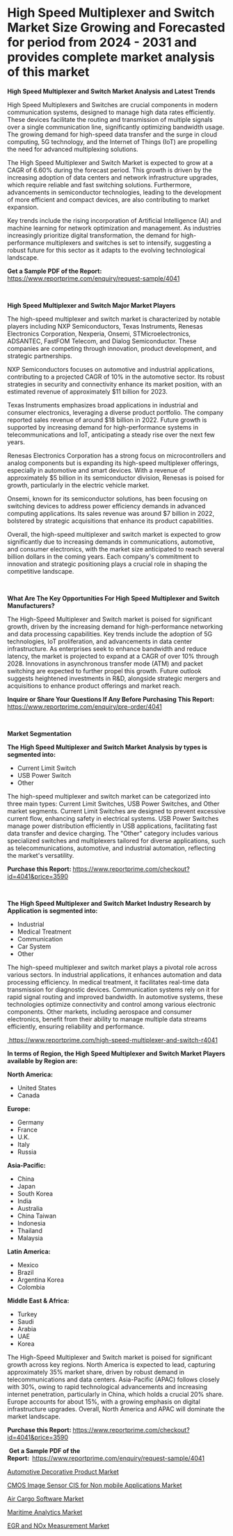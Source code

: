 <p><h1>High Speed Multiplexer and Switch Market Size Growing and Forecasted for period from 2024 - 2031 and provides complete market analysis of this market</h1></p><p><strong>High Speed Multiplexer and Switch Market Analysis and Latest Trends</strong></p>
<p><p>High Speed Multiplexers and Switches are crucial components in modern communication systems, designed to manage high data rates efficiently. These devices facilitate the routing and transmission of multiple signals over a single communication line, significantly optimizing bandwidth usage. The growing demand for high-speed data transfer and the surge in cloud computing, 5G technology, and the Internet of Things (IoT) are propelling the need for advanced multiplexing solutions.</p><p>The High Speed Multiplexer and Switch Market is expected to grow at a CAGR of 6.60% during the forecast period. This growth is driven by the increasing adoption of data centers and network infrastructure upgrades, which require reliable and fast switching solutions. Furthermore, advancements in semiconductor technologies, leading to the development of more efficient and compact devices, are also contributing to market expansion.</p><p>Key trends include the rising incorporation of Artificial Intelligence (AI) and machine learning for network optimization and management. As industries increasingly prioritize digital transformation, the demand for high-performance multiplexers and switches is set to intensify, suggesting a robust future for this sector as it adapts to the evolving technological landscape.</p></p>
<p><strong>Get a Sample PDF of the Report:&nbsp;</strong> <a href="https://www.reportprime.com/enquiry/request-sample/4041">https://www.reportprime.com/enquiry/request-sample/4041</a></p>
<p>&nbsp;</p>
<p><strong>High Speed Multiplexer and Switch Major Market Players</strong></p>
<p><p>The high-speed multiplexer and switch market is characterized by notable players including NXP Semiconductors, Texas Instruments, Renesas Electronics Corporation, Nexperia, Onsemi, STMicroelectronics, ADSANTEC, FastFOM Telecom, and Dialog Semiconductor. These companies are competing through innovation, product development, and strategic partnerships.</p><p>NXP Semiconductors focuses on automotive and industrial applications, contributing to a projected CAGR of 10% in the automotive sector. Its robust strategies in security and connectivity enhance its market position, with an estimated revenue of approximately $11 billion for 2023.</p><p>Texas Instruments emphasizes broad applications in industrial and consumer electronics, leveraging a diverse product portfolio. The company reported sales revenue of around $18 billion in 2022. Future growth is supported by increasing demand for high-performance systems in telecommunications and IoT, anticipating a steady rise over the next few years.</p><p>Renesas Electronics Corporation has a strong focus on microcontrollers and analog components but is expanding its high-speed multiplexer offerings, especially in automotive and smart devices. With a revenue of approximately $5 billion in its semiconductor division, Renesas is poised for growth, particularly in the electric vehicle market.</p><p>Onsemi, known for its semiconductor solutions, has been focusing on switching devices to address power efficiency demands in advanced computing applications. Its sales revenue was around $7 billion in 2022, bolstered by strategic acquisitions that enhance its product capabilities.</p><p>Overall, the high-speed multiplexer and switch market is expected to grow significantly due to increasing demands in communications, automotive, and consumer electronics, with the market size anticipated to reach several billion dollars in the coming years. Each company's commitment to innovation and strategic positioning plays a crucial role in shaping the competitive landscape.</p></p>
<p>&nbsp;</p>
<p><strong>What Are The Key Opportunities For High Speed Multiplexer and Switch Manufacturers?</strong></p>
<p><p>The High-Speed Multiplexer and Switch market is poised for significant growth, driven by the increasing demand for high-performance networking and data processing capabilities. Key trends include the adoption of 5G technologies, IoT proliferation, and advancements in data center infrastructure. As enterprises seek to enhance bandwidth and reduce latency, the market is projected to expand at a CAGR of over 10% through 2028. Innovations in asynchronous transfer mode (ATM) and packet switching are expected to further propel this growth. Future outlook suggests heightened investments in R&D, alongside strategic mergers and acquisitions to enhance product offerings and market reach.</p></p>
<p><strong>Inquire or Share Your Questions If Any Before Purchasing This Report:</strong> <a href="https://www.reportprime.com/enquiry/pre-order/4041">https://www.reportprime.com/enquiry/pre-order/4041</a></p>
<p>&nbsp;</p>
<p><strong>Market Segmentation</strong></p>
<p><strong>The High Speed Multiplexer and Switch Market Analysis by types is segmented into:</strong></p>
<p><ul><li>Current Limit Switch</li><li>USB Power Switch</li><li>Other</li></ul></p>
<p><p>The high-speed multiplexer and switch market can be categorized into three main types: Current Limit Switches, USB Power Switches, and Other market segments. Current Limit Switches are designed to prevent excessive current flow, enhancing safety in electrical systems. USB Power Switches manage power distribution efficiently in USB applications, facilitating fast data transfer and device charging. The "Other" category includes various specialized switches and multiplexers tailored for diverse applications, such as telecommunications, automotive, and industrial automation, reflecting the market's versatility.</p></p>
<p><strong>Purchase this Report:&nbsp;</strong><a href="https://www.reportprime.com/checkout?id=4041&price=3590">https://www.reportprime.com/checkout?id=4041&price=3590</a></p>
<p>&nbsp;</p>
<p><strong>The High Speed Multiplexer and Switch Market Industry Research by Application is segmented into:</strong></p>
<p><ul><li>Industrial</li><li>Medical Treatment</li><li>Communication</li><li>Car System</li><li>Other</li></ul></p>
<p><p>The high-speed multiplexer and switch market plays a pivotal role across various sectors. In industrial applications, it enhances automation and data processing efficiency. In medical treatment, it facilitates real-time data transmission for diagnostic devices. Communication systems rely on it for rapid signal routing and improved bandwidth. In automotive systems, these technologies optimize connectivity and control among various electronic components. Other markets, including aerospace and consumer electronics, benefit from their ability to manage multiple data streams efficiently, ensuring reliability and performance.</p></p>
<p><a href="https://www.reportprime.com/high-speed-multiplexer-and-switch-r4041">&nbsp;https://www.reportprime.com/high-speed-multiplexer-and-switch-r4041</a></p>
<p><strong>In terms of Region, the High Speed Multiplexer and Switch Market Players available by Region are:</strong></p>
<p>
    <p> <strong> North America: </strong>
        <ul>
            <li>United States</li>
            <li>Canada</li>
        </ul>
        </p> 
    <p> <strong> Europe: </strong>
        <ul>
            <li>Germany</li>
            <li>France</li>
            <li>U.K.</li>
            <li>Italy</li>
            <li>Russia</li>
        </ul>
        </p> 
    <p> <strong> Asia-Pacific: </strong>
        <ul>
            <li>China</li>
            <li>Japan</li>
            <li>South Korea</li>
            <li>India</li>
            <li>Australia</li>
            <li>China Taiwan</li>
            <li>Indonesia</li>
            <li>Thailand</li>
            <li>Malaysia</li>
        </ul>
        </p> 
    <p> <strong> Latin America: </strong>
        <ul>
            <li>Mexico</li>
            <li>Brazil</li>
            <li>Argentina Korea</li>
            <li>Colombia</li>
        </ul>
        </p> 
    <p> <strong> Middle East & Africa: </strong>
        <ul>
            <li>Turkey</li>
            <li>Saudi</li>
            <li>Arabia</li>
            <li>UAE</li>
            <li>Korea</li>
        </ul>
    </p>
    </p>
<p><p>The High-Speed Multiplexer and Switch market is poised for significant growth across key regions. North America is expected to lead, capturing approximately 35% market share, driven by robust demand in telecommunications and data centers. Asia-Pacific (APAC) follows closely with 30%, owing to rapid technological advancements and increasing internet penetration, particularly in China, which holds a crucial 20% share. Europe accounts for about 15%, with a growing emphasis on digital infrastructure upgrades. Overall, North America and APAC will dominate the market landscape.</p></p>
<p><strong>Purchase this Report: </strong><a href="https://www.reportprime.com/checkout?id=4041&price=3590">https://www.reportprime.com/checkout?id=4041&price=3590</a></p>
<p>&nbsp;<strong>Get a Sample PDF of the Report:&nbsp;&nbsp;</strong><a href="https://www.reportprime.com/enquiry/request-sample/4041">https://www.reportprime.com/enquiry/request-sample/4041</a></p>
<p><strong></strong></p>
<p><p><a href="https://issuu.com/reportprime-2/docs/automotive-decorative-product-marke_27c087ee8c6f43">Automotive Decorative Product Market</a></p><p><a href="https://github.com/elizabethdagraca/Market-Research-Report-List-4/blob/main/cmos-image-sensor-cis-for-non-mobile-applications-market.md">CMOS Image Sensor CIS for Non mobile Applications Market</a></p><p><a href="https://www.linkedin.com/pulse/air-cargo-software-market-size-growing-cagr-86-report-covers-21gze?trackingId=xaiY8AoxQvquj1UJNXNwZg%3D%3D">Air Cargo Software Market</a></p><p><a href="https://www.linkedin.com/pulse/emerging-trends-maritime-analytics-market-global-outlook-future-3mtje?trackingId=Epcr%2Bm69RTa7i5tWpkCi2Q%3D%3D">Maritime Analytics Market</a></p><p><a href="https://issuu.com/reportprime-2/docs/egr-and-nox-measurement-market-size_2f38b156542ac9">EGR and NOx Measurement Market</a></p></p>